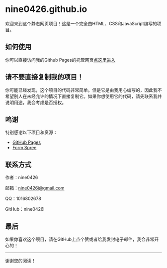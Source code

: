 # nine0426.github.io

欢迎来到这个静态网页项目！这是一个完全由HTML、CSS和JavaScript编写的项目。

## 如何使用

你可以直接访问我的Github Pages的托管网页[点这里进入](https://nine0426.github.io/)

## 请不要直接复制我的项目！

你可能已经发现，这个项目的代码非常简单。但是它是由我用心编写的，因此我不希望别人在未经允许的情况下直接复制它。如果你想使用它的代码，请先联系我并说明用途，我会考虑是否授权。

## 鸣谢

特别感谢以下项目和资源：
- [GitHub Pages](https://pages.github.com/)
- [Form Spree](https://formspree.io/)

## 联系方式

作者：nine0426

邮箱：nine0426i@gmail.com

QQ：1016802678

GitHub：nine0426i

## 最后

如果你喜欢这个项目，请在GitHub上点个赞或者给我发封电子邮件，我会非常开心的！

---

谢谢您的阅读！